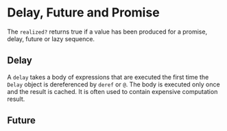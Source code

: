 # Delay, Future and Promise

The `realized?` returns true if a value has been produced for a promise, delay, future or lazy sequence.

## Delay

A `delay` takes a body of expressions that are executed the first time the `Delay` object is dereferenced by `deref` or `@`. The body is executed only once and the result is cached. It is often used to contain expensive computation result.

## Future
